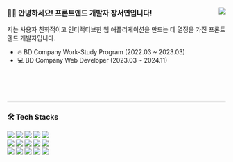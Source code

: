 <div align="center">

<div>
  <img align="right" src="https://github-readme-stats.vercel.app/api?username=seoyeon&show_icons=true&theme=onedark" />
  <div align="left">
      <h3>👋🏻 안녕하세요! 프론트엔드 개발자 장서연입니다!</h3>
      <p>저는 사용자 친화적이고 인터랙티브한 웹 애플리케이션을 만드는 데 열정을 가진 프론트엔드 개발자입니다.</p>
      <ul>
            <li>🔥 BD Company Work-Study Program (2022.03 ~ 2023.03) </li>
            <li>💻 BD Company Web Developer (2023.03 ~ 2024.11) </li>
      </ul>
  </div>
  <br/><br/><br/>

</div>
 <hr style="border-top: 2px solid #ddd;"/>

<div style="text-align: left;">
    <h3>🛠️ Tech Stacks </h3>
    <img src="https://img.shields.io/badge/HTML5-E34F26?style=for-the-badge&logo=HTML5&logoColor=white">
    <img src="https://img.shields.io/badge/CSS3-1572B6?style=for-the-badge&logo=CSS3&logoColor=white">
    <img src="https://img.shields.io/badge/Javascript-F7DF1E?style=for-the-badge&logo=Javascript&logoColor=white">
    <img src="https://img.shields.io/badge/React-61DAFB?style=for-the-badge&logo=React&logoColor=white">
    <img src="https://img.shields.io/badge/Next.js-000000?style=for-the-badge&logo=Next.js&logoColor=white">
    <br/>
    <img src="https://img.shields.io/badge/Node.js-339933?style=for-the-badge&logo=Node.js&logoColor=white">
    <img src="https://img.shields.io/badge/Redux-764ABC?style=for-the-badge&logo=Redux&logoColor=white">
    <img src="https://img.shields.io/badge/Sass-CC6699?style=for-the-badge&logo=Sass&logoColor=white">
    <img src="https://img.shields.io/badge/Tailwind CSS-06B6D4?style=for-the-badge&logo=Tailwind CSS&logoColor=white">
    <img src="https://img.shields.io/badge/StyledComponents-DB7093?style=for-the-badge&logo=StyledComponents&logoColor=white">
    <br/>
    <img src="https://img.shields.io/badge/Git-F05032?style=for-the-badge&logo=Git&logoColor=white">
    <img src="https://img.shields.io/badge/Github-181717?style=for-the-badge&logo=Github&logoColor=white">
    <img src="https://img.shields.io/badge/MySQL-4479A1?style=for-the-badge&logo=MySQL&logoColor=white">
    <img src="https://img.shields.io/badge/Notion-000000?style=for-the-badge&logo=Notion&logoColor=white">
    <img src="https://img.shields.io/badge/Slack-4A154B?style=for-the-badge&logo=Slack&logoColor=white">
  </div>

</div>
